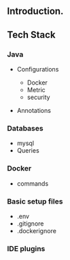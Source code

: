 ## Introduction.

## Tech Stack

### Java
- Configurations
   -  Docker
   -  Metric
   -  security
 
- Annotations

### Databases
 - mysql
  - Queries 

### Docker
  - commands



### Basic setup files
 - .env
 - .gitignore
 - .dockerignore


### IDE plugins

